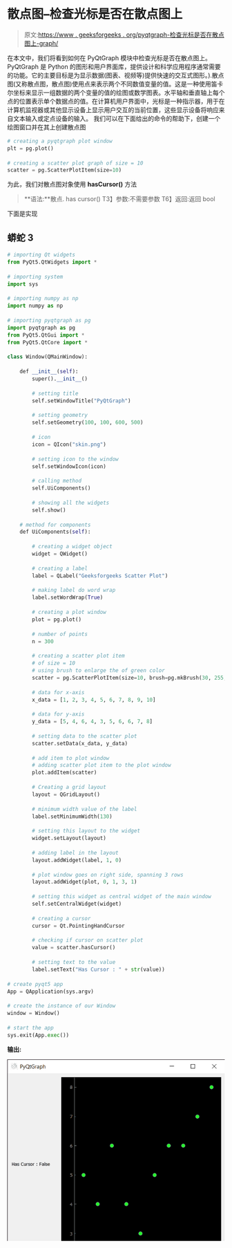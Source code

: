 # 散点图–检查光标是否在散点图上

> 原文:[https://www . geeksforgeeks . org/pyqtgraph-检查光标是否在散点图上-graph/](https://www.geeksforgeeks.org/pyqtgraph-checking-if-cursor-is-on-scatter-plot-graph/)

在本文中，我们将看到如何在 PyQtGraph 模块中检查光标是否在散点图上。PyQtGraph 是 Python 的图形和用户界面库，提供设计和科学应用程序通常需要的功能。它的主要目标是为显示数据(图表、视频等)提供快速的交互式图形。).散点图(又称散点图，散点图)使用点来表示两个不同数值变量的值。这是一种使用笛卡尔坐标来显示一组数据的两个变量的值的绘图或数学图表。水平轴和垂直轴上每个点的位置表示单个数据点的值。在计算机用户界面中，光标是一种指示器，用于在计算机监视器或其他显示设备上显示用户交互的当前位置，这些显示设备将响应来自文本输入或定点设备的输入。
我们可以在下面给出的命令的帮助下，创建一个绘图窗口并在其上创建散点图

```py
# creating a pyqtgraph plot window
plt = pg.plot()

# creating a scatter plot graph of size = 10
scatter = pg.ScatterPlotItem(size=10)
```

为此，我们对散点图对象使用 **hasCursor()** 方法

> **语法:**散点. has cursor()
> T3】参数:不需要参数
> T6】返回:返回 bool

下面是实现

## 蟒蛇 3

```py
# importing Qt widgets
from PyQt5.QtWidgets import *

# importing system
import sys

# importing numpy as np
import numpy as np

# importing pyqtgraph as pg
import pyqtgraph as pg
from PyQt5.QtGui import *
from PyQt5.QtCore import *

class Window(QMainWindow):

    def __init__(self):
        super().__init__()

        # setting title
        self.setWindowTitle("PyQtGraph")

        # setting geometry
        self.setGeometry(100, 100, 600, 500)

        # icon
        icon = QIcon("skin.png")

        # setting icon to the window
        self.setWindowIcon(icon)

        # calling method
        self.UiComponents()

        # showing all the widgets
        self.show()

    # method for components
    def UiComponents(self):

        # creating a widget object
        widget = QWidget()

        # creating a label
        label = QLabel("Geeksforgeeks Scatter Plot")

        # making label do word wrap
        label.setWordWrap(True)

        # creating a plot window
        plot = pg.plot()

        # number of points
        n = 300

        # creating a scatter plot item
        # of size = 10
        # using brush to enlarge the of green color
        scatter = pg.ScatterPlotItem(size=10, brush=pg.mkBrush(30, 255, 35, 255))

        # data for x-axis
        x_data = [1, 2, 3, 4, 5, 6, 7, 8, 9, 10]

        # data for y-axis
        y_data = [5, 4, 6, 4, 3, 5, 6, 6, 7, 8]

        # setting data to the scatter plot
        scatter.setData(x_data, y_data)

        # add item to plot window
        # adding scatter plot item to the plot window
        plot.addItem(scatter)

        # Creating a grid layout
        layout = QGridLayout()

        # minimum width value of the label
        label.setMinimumWidth(130)

        # setting this layout to the widget
        widget.setLayout(layout)

        # adding label in the layout
        layout.addWidget(label, 1, 0)

        # plot window goes on right side, spanning 3 rows
        layout.addWidget(plot, 0, 1, 3, 1)

        # setting this widget as central widget of the main window
        self.setCentralWidget(widget)

        # creating a cursor
        cursor = Qt.PointingHandCursor

        # checking if cursor on scatter plot
        value = scatter.hasCursor()

        # setting text to the value
        label.setText("Has Cursor : " + str(value))

# create pyqt5 app
App = QApplication(sys.argv)

# create the instance of our Window
window = Window()

# start the app
sys.exit(App.exec())
```

**输出:**

![](img/8ecd4222ae04aa6caccc625095abc27c.png)